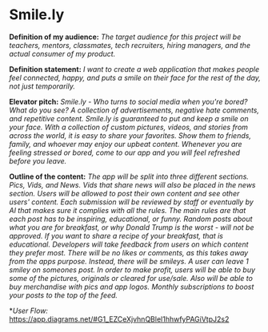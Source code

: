 # Smile.ly

**Definition of my audience:** _The target audience for this project will be teachers, mentors, classmates, tech recruiters, hiring managers, and the actual consumer of my product._

**Definition statement:** _I want to create a web application that makes people feel connected, happy, and puts a smile on their face for the rest of the day, not just temporarily._

**Elevator pitch:** _Smile.ly - Who turns to social media when you're bored? What do you see? A collection of advertisements, negative hate comments, and repetitive content. Smile.ly is guaranteed to put and keep a smile on your face. With a collection of custom pictures, videos, and stories from across the world, it is easy to share your favorites. Show them to friends, family, and whoever may enjoy our upbeat content. Whenever you are feeling stressed or bored, come to our app and you will feel refreshed before you leave._

**Outline of the content:** _The app will be split into three different sections. Pics, Vids, and News. Vids that share news will also be placed in the news section. Users will be allowed to post their own content and see other users' content. Each submission will be reviewed by staff or eventually by AI that makes sure it complies with all the rules. The main rules are that each post has to be inspiring, educational, or funny. Random posts about what you are for breakfast, or why Donald Trump is the worst - will not be approved. If you want to share a recipe of your breakfast, that is educational. Developers will take feedback from users on which content they prefer most. There will be no likes or comments, as this takes away from the apps purpose. Instead, there will be smileys. A user can leave 1 smiley on someones post. In order to make profit, users will be able to buy some of the pictures, originals or cleared for use/sale. Also will be able to buy merchandise with pics and app logos. Monthly subscriptions to boost your posts to the top of the feed._

**User Flow:* https://app.diagrams.net/#G1_EZCeXjvhnQBlel1hhwfyPAGiVtpJ2s2
